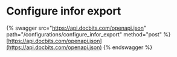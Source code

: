 # Configure infor export

{% swagger src="https://api.docbits.com/openapi.json" path="/configurations/configure_infor_export" method="post" %}
[https://api.docbits.com/openapi.json](https://api.docbits.com/openapi.json)
{% endswagger %}
